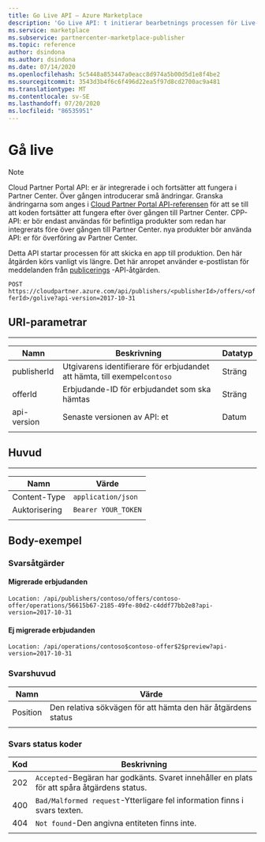 ```yaml
---
title: Go Live API – Azure Marketplace
description: 'Go Live API: t initierar bearbetnings processen för Live-erbjudandet.'
ms.service: marketplace
ms.subservice: partnercenter-marketplace-publisher
ms.topic: reference
author: dsindona
ms.author: dsindona
ms.date: 07/14/2020
ms.openlocfilehash: 5c5448a853447a0eacc8d974a5b00d5d1e8f4be2
ms.sourcegitcommit: 3543d3b4f6c6f496d22ea5f97d8cd2700ac9a481
ms.translationtype: MT
ms.contentlocale: sv-SE
ms.lasthandoff: 07/20/2020
ms.locfileid: "86535951"
---
```

# <a name="go-live"></a>Gå live

> [!NOTE]
> Cloud Partner Portal API: er är integrerade i och fortsätter att fungera i Partner Center. Över gången introducerar små ändringar. Granska ändringarna som anges i [Cloud Partner Portal API-referensen](./cloud-partner-portal-api-overview.md) för att se till att koden fortsätter att fungera efter över gången till Partner Center. CPP-API: er bör endast användas för befintliga produkter som redan har integrerats före över gången till Partner Center. nya produkter bör använda API: er för överföring av Partner Center.

Detta API startar processen för att skicka en app till produktion. Den här åtgärden körs vanligt vis längre. Det här anropet använder e-postlistan för meddelanden från [publicerings](./cloud-partner-portal-api-publish-offer.md) -API-åtgärden.

 `POST  https://cloudpartner.azure.com/api/publishers/<publisherId>/offers/<offerId>/golive?api-version=2017-10-31` 

## <a name="uri-parameters"></a>URI-parametrar
--------------

|  **Namn**      |   **Beskrivning**                                                           | **Datatyp** |
|  --------      |   ---------------                                                           | ------------- |
| publisherId    | Utgivarens identifierare för erbjudandet att hämta, till exempel`contoso`       |  Sträng       |
| offerId        | Erbjudande-ID för erbjudandet som ska hämtas                                   |  Sträng       |
| api-version    | Senaste versionen av API: et                                                   |  Datum         |
|  |  |  |

## <a name="header"></a>Huvud
------

|  **Namn**       |     **Värde**       |
|  ---------      |     ----------      |
| Content-Type    | `application/json`  |
| Auktorisering   | `Bearer YOUR_TOKEN` |
|  |  |

## <a name="body-example"></a>Body-exempel

### <a name="response"></a>Svarsåtgärder

#### <a name="migrated-offers"></a>Migrerade erbjudanden

`Location: /api/publishers/contoso/offers/contoso-offer/operations/56615b67-2185-49fe-80d2-c4ddf77bb2e8?api-version=2017-10-31`

#### <a name="non-migrated-offers"></a>Ej migrerade erbjudanden

`Location: /api/operations/contoso$contoso-offer$2$preview?api-version=2017-10-31`

### <a name="response-header"></a>Svarshuvud

|  **Namn**             |      **Värde**                                                            |
|  --------             |      ----------                                                           |
| Position    |  Den relativa sökvägen för att hämta den här åtgärdens status            |
|  |  |

### <a name="response-status-codes"></a>Svars status koder

| **Kod** |  **Beskrivning**                                                                        |
| -------- |  ----------------                                                                        |
|  202     | `Accepted`-Begäran har godkänts. Svaret innehåller en plats för att spåra åtgärdens status. |
|  400     | `Bad/Malformed request`-Ytterligare fel information finns i svars texten. |
|  404     |  `Not found`-Den angivna entiteten finns inte.                                       |
|  |  |
